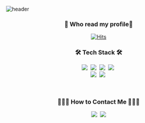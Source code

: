 ![header](https://capsule-render.vercel.app/api?type=wave&color=auto&height=300&section=header&text=YouHyun%20Song&fontSize=90&animation=twinkling)
 <h3 align="center">🧐 Who read my profile🧐 </h3>
 <div align=center>
	
  [![Hits](https://hits.seeyoufarm.com/api/count/incr/badge.svg?url=https%3A%2F%2Fgithub.com%2Fsongyouhyun)](https://hits.seeyoufarm.com) 
	
  </div>

<h3 align="center">🛠 Tech Stack 🛠</h3>
<p align="center">
  <img src="https://img.shields.io/badge/Python-3766AB?style=flat-square&logo=Python&logoColor=white"/></a>&nbsp 
  <img src="https://img.shields.io/badge/Java-007396?style=flat-square&logo=Java&logoColor=white"/></a>&nbsp 
  <img src="https://img.shields.io/badge/C-A8B9CC?style=flat-square&logo=C&logoColor=white"/></a>&nbsp 
  <img src="https://img.shields.io/badge/Javascript-ffb13b?style=flat-square&logo=javascript&logoColor=white"/></a>&nbsp
  <br>
  <img src="https://img.shields.io/badge/Django-092E20?style=flat-square&logo=Django&logoColor=white"/></a>&nbsp 
  <img src="https://img.shields.io/badge/Mysql-E6B91E?style=flat-square&logo=MySql&logoColor=white"/></a>&nbsp 
</p>
<br>
<h3 align="center"> 🙋🏻‍♂️ How to Contact Me 🙋🏻‍♂️ </h3>
<p align="center">
  <a href="https://www.instagram.com/y_o_u_h_y_u_n/"><img src="https://img.shields.io/badge/Instagram-E4405F?style=flat-square&logo=Instagram&logoColor=white&link=https://www.instagram.com/y_o_u_h_y_u_n/"/></a>&nbsp
  <a href="mailto:doong3373@gmail.com"><img src="https://img.shields.io/badge/Gmail-d14836?style=flat-square&logo=Gmail&logoColor=white&link=doong3373@gmail.com"/></a>
</p>
